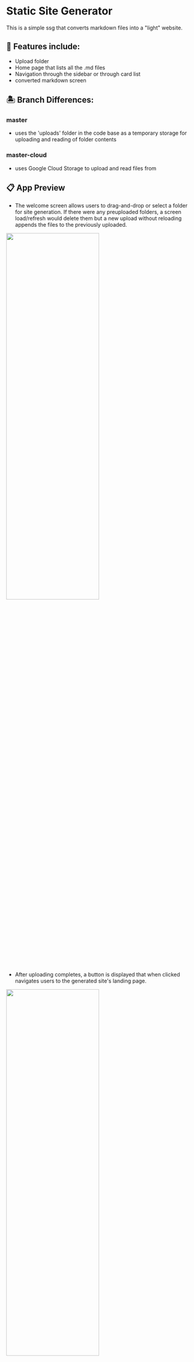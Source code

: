 # Static Site Generator
This is a simple ssg that converts markdown files into a "light" website.

## 👔 Features include:
- Upload folder
- Home page that lists all the .md files
- Navigation through the sidebar or through card list
- converted markdown screen

## 🏝 Branch Differences:
### master
- uses the 'uploads' folder in the code base as a temporary storage for uploading and reading of folder contents

### master-cloud
- uses Google Cloud Storage to upload and read files from

## 📋 App Preview
- The welcome screen allows users to drag-and-drop or select a folder for site generation.
If there were any preuploaded folders, a screen load/refresh would delete them but a new upload without reloading appends the files to the previously uploaded.

<img src="https://user-images.githubusercontent.com/61628746/218320171-f0d8d543-36cc-47b2-a422-289d98a9bc7e.jpeg " height="50%" width="70%"/>

- After uploading completes, a button is displayed that when clicked navigates users to the generated site's landing page. 

<img src="https://user-images.githubusercontent.com/61628746/218319438-ff828689-2e90-4233-b589-365281f856d0.jpeg" height="50%" width="70%"/>

- The landing page lists the converted files with .md extensions and offers navigation through a button or through the side menu. 

<img src="https://user-images.githubusercontent.com/61628746/218468799-3a252aed-3427-475f-ad2c-5565d24d1fd6.jpeg" height="50%" width="70%"/>

<img src="https://user-images.githubusercontent.com/61628746/218468833-da1943b0-ddbb-4968-8211-4d08958dc859.jpeg" height="50%" width="70%"/>

- Upon navigation, the converted file is displayed. 

<img src="https://user-images.githubusercontent.com/61628746/219219633-de8bebc6-36c1-4ad1-b760-757a4879823b.jpeg" height="50%" width="70%"/>

- If the uploaded folder does not contain md files, this screen is displayed

<img src="https://user-images.githubusercontent.com/61628746/218320144-2137a961-2a5b-41ec-ab8e-6294586c9cf8.jpeg"/>

## 📝References and Guides
- [Next.js tutorials](https://nextjs.org/docs/basic-features/pages) 
Numerous tutorials and blogs.
I had no idea how next.js works 😅😇

- [fs docs](https://node.readthedocs.io/en/latest/api/fs/)

- [Ben Awad's tutorial on SSGs](https://youtu.be/pY0vWYLDDco) and more

- [GCS docs](https://cloud.google.com/storage/docs/) and tutorials

## ▶ The demo

It doesn't quite work as expected in production, working on a workaround. Everything works well in the local environment though.
:)

## 🚀 Installation

Next.js requires **Node.js 14.6.0 or newer** and a **Mac, Windows or Linux OS**. You may check out their [getting started docs](https://nextjs.org/docs) for an up to date documentation.

 
 Clone this repo:
 
```

git clone https://github.com/thisgirlElan/static-site-generator.git

```

 Import dependencies 

- With yarn

```

yarn install

```

- With npm

```

npm install

```

### Prerequisites

- Setup a Google Cloud storage account and create a bucket.
- Ensure the bucket's authorization is set to public to enable easier reading, writing and deletion of files.
- You'll get a Json key for the credentials. Put it in the cloned repo's `Pages` folder
- Create a `.env.local` file in the root folder and put the values from the Json key in variables as such:


```

GOOGLE_CLOUD_PROJECT_TYPE= project type
GOOGLE_CLOUD_PROJECT_ID= project id
GOOGLE_CLOUD_PRIVATE_KEY_ID=  private key id
GOOGLE_CLOUD_PRIVATE_KEY= "private key"
GOOGLE_CLOUD_CLIENT_EMAIL= client email
GOOGLE_CLOUD_CLIENT_ID= client id
GOOGLE_CLOUD_AUTH_URI= auth uri
GOOGLE_CLOUD_TOKEN_URI= token uri
GOOGLE_CLOUD_AUTH_PROVIDER_X509_CERT_URL= provider cert url
GOOGLE_CLOUD_CLIENT_X509_CERT_URL= client cert url
GOOGLE_CLOUD_KEY={ Json Key content as is }

```

When hosting, set the same environment keys and values in the platforms environment variables since variables set in the codebase "cross-references" the keys e.g

`const projectId = process.env.GOOGLE_CLOUD_PROJECT_ID;`

- Add `key.json` and `.env.local` in `.gitignore`

Start local server

- With yarn

```
yarn dev

```

- With npm

```
npm run dev

```

After the command runs, open local host's port 3000 on your browser. 

```

http://localhost:3000 

```

## 👨‍💻 You're ready! Make it yours.

- Tinker and develop!!🎉


